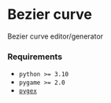 # Bezier curve

Bezier curve editor/generator

### Requirements
- `python >= 3.10`
- `pygame >= 2.0`
- [`pygex`](https://github.com/teacondemns/pygex/tree/main)
